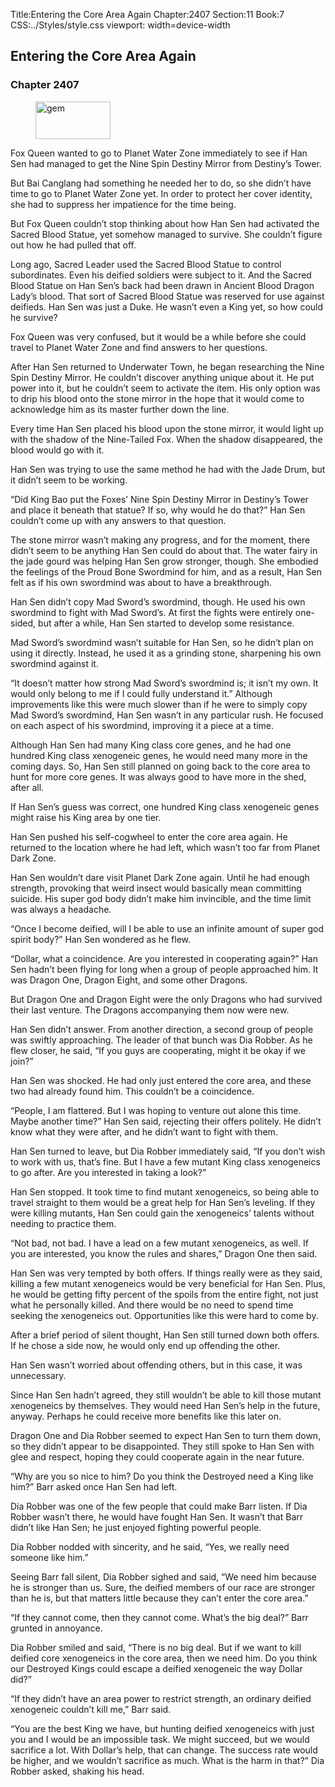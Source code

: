 Title:Entering the Core Area Again 
Chapter:2407 
Section:11 
Book:7 
CSS:../Styles/style.css 
viewport: width=device-width
  
## Entering the Core Area Again
### Chapter 2407
  
<figure>
	<img src="../Images/gem.gif" alt="gem" id="gem" width="120" height="60" />
</figure>
  

  
Fox Queen wanted to go to Planet Water Zone immediately to see if Han Sen had managed to get the Nine Spin Destiny Mirror from Destiny’s Tower.

But Bai Canglang had something he needed her to do, so she didn’t have time to go to Planet Water Zone yet. In order to protect her cover identity, she had to suppress her impatience for the time being.

But Fox Queen couldn’t stop thinking about how Han Sen had activated the Sacred Blood Statue, yet somehow managed to survive. She couldn’t figure out how he had pulled that off.

Long ago, Sacred Leader used the Sacred Blood Statue to control subordinates. Even his deified soldiers were subject to it. And the Sacred Blood Statue on Han Sen’s back had been drawn in Ancient Blood Dragon Lady’s blood. That sort of Sacred Blood Statue was reserved for use against deifieds. Han Sen was just a Duke. He wasn’t even a King yet, so how could he survive?

Fox Queen was very confused, but it would be a while before she could travel to Planet Water Zone and find answers to her questions.

After Han Sen returned to Underwater Town, he began researching the Nine Spin Destiny Mirror. He couldn’t discover anything unique about it. He put power into it, but he couldn’t seem to activate the item. His only option was to drip his blood onto the stone mirror in the hope that it would come to acknowledge him as its master further down the line.

Every time Han Sen placed his blood upon the stone mirror, it would light up with the shadow of the Nine-Tailed Fox. When the shadow disappeared, the blood would go with it.

Han Sen was trying to use the same method he had with the Jade Drum, but it didn’t seem to be working.

“Did King Bao put the Foxes’ Nine Spin Destiny Mirror in Destiny’s Tower and place it beneath that statue? If so, why would he do that?” Han Sen couldn’t come up with any answers to that question.

The stone mirror wasn’t making any progress, and for the moment, there didn’t seem to be anything Han Sen could do about that. The water fairy in the jade gourd was helping Han Sen grow stronger, though. She embodied the feelings of the Proud Bone Swordmind for him, and as a result, Han Sen felt as if his own swordmind was about to have a breakthrough.

Han Sen didn’t copy Mad Sword’s swordmind, though. He used his own swordmind to fight with Mad Sword’s. At first the fights were entirely one-sided, but after a while, Han Sen started to develop some resistance.

Mad Sword’s swordmind wasn’t suitable for Han Sen, so he didn’t plan on using it directly. Instead, he used it as a grinding stone, sharpening his own swordmind against it.

“It doesn’t matter how strong Mad Sword’s swordmind is; it isn’t my own. It would only belong to me if I could fully understand it.” Although improvements like this were much slower than if he were to simply copy Mad Sword’s swordmind, Han Sen wasn’t in any particular rush. He focused on each aspect of his swordmind, improving it a piece at a time.

Although Han Sen had many King class core genes, and he had one hundred King class xenogeneic genes, he would need many more in the coming days. So, Han Sen still planned on going back to the core area to hunt for more core genes. It was always good to have more in the shed, after all.

If Han Sen’s guess was correct, one hundred King class xenogeneic genes might raise his King area by one tier.

Han Sen pushed his self-cogwheel to enter the core area again. He returned to the location where he had left, which wasn’t too far from Planet Dark Zone.

Han Sen wouldn’t dare visit Planet Dark Zone again. Until he had enough strength, provoking that weird insect would basically mean committing suicide. His super god body didn’t make him invincible, and the time limit was always a headache.

“Once I become deified, will I be able to use an infinite amount of super god spirit body?” Han Sen wondered as he flew.

“Dollar, what a coincidence. Are you interested in cooperating again?” Han Sen hadn’t been flying for long when a group of people approached him. It was Dragon One, Dragon Eight, and some other Dragons.

But Dragon One and Dragon Eight were the only Dragons who had survived their last venture. The Dragons accompanying them now were new.

Han Sen didn’t answer. From another direction, a second group of people was swiftly approaching. The leader of that bunch was Dia Robber. As he flew closer, he said, “If you guys are cooperating, might it be okay if we join?”

Han Sen was shocked. He had only just entered the core area, and these two had already found him. This couldn’t be a coincidence.

“People, I am flattered. But I was hoping to venture out alone this time. Maybe another time?” Han Sen said, rejecting their offers politely. He didn’t know what they were after, and he didn’t want to fight with them.

Han Sen turned to leave, but Dia Robber immediately said, “If you don’t wish to work with us, that’s fine. But I have a few mutant King class xenogeneics to go after. Are you interested in taking a look?”

Han Sen stopped. It took time to find mutant xenogeneics, so being able to travel straight to them would be a great help for Han Sen’s leveling. If they were killing mutants, Han Sen could gain the xenogeneics’ talents without needing to practice them.

“Not bad, not bad. I have a lead on a few mutant xenogeneics, as well. If you are interested, you know the rules and shares,” Dragon One then said.

Han Sen was very tempted by both offers. If things really were as they said, killing a few mutant xenogeneics would be very beneficial for Han Sen. Plus, he would be getting fifty percent of the spoils from the entire fight, not just what he personally killed. And there would be no need to spend time seeking the xenogeneics out. Opportunities like this were hard to come by.

After a brief period of silent thought, Han Sen still turned down both offers. If he chose a side now, he would only end up offending the other.

Han Sen wasn’t worried about offending others, but in this case, it was unnecessary.

Since Han Sen hadn’t agreed, they still wouldn’t be able to kill those mutant xenogeneics by themselves. They would need Han Sen’s help in the future, anyway. Perhaps he could receive more benefits like this later on.

Dragon One and Dia Robber seemed to expect Han Sen to turn them down, so they didn’t appear to be disappointed. They still spoke to Han Sen with glee and respect, hoping they could cooperate again in the near future.

“Why are you so nice to him? Do you think the Destroyed need a King like him?” Barr asked once Han Sen had left.

Dia Robber was one of the few people that could make Barr listen. If Dia Robber wasn’t there, he would have fought Han Sen. It wasn’t that Barr didn’t like Han Sen; he just enjoyed fighting powerful people.

Dia Robber nodded with sincerity, and he said, “Yes, we really need someone like him.”

Seeing Barr fall silent, Dia Robber sighed and said, “We need him because he is stronger than us. Sure, the deified members of our race are stronger than he is, but that matters little because they can’t enter the core area.”

“If they cannot come, then they cannot come. What’s the big deal?” Barr grunted in annoyance.

Dia Robber smiled and said, “There is no big deal. But if we want to kill deified core xenogeneics in the core area, then we need him. Do you think our Destroyed Kings could escape a deified xenogeneic the way Dollar did?”

“If they didn’t have an area power to restrict strength, an ordinary deified xenogeneic couldn’t kill me,” Barr said.

“You are the best King we have, but hunting deified xenogeneics with just you and I would be an impossible task. We might succeed, but we would sacrifice a lot. With Dollar’s help, that can change. The success rate would be higher, and we wouldn’t sacrifice as much. What is the harm in that?” Dia Robber asked, shaking his head.